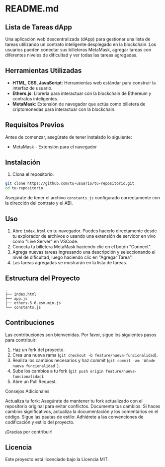 # README.md

## Lista de Tareas dApp

Una aplicación web descentralizada (dApp) para gestionar una lista de tareas utilizando un contrato inteligente desplegado en la blockchain. Los usuarios pueden conectar sus billeteras MetaMask, agregar tareas con diferentes niveles de dificultad y ver todas las tareas agregadas.

## Herramientas Utilizadas

- **HTML, CSS, JavaScript**: Herramientas web estándar para construir la interfaz de usuario.
- **Ethers.js**: Librería para interactuar con la blockchain de Ethereum y contratos inteligentes.
- **MetaMask**: Extensión de navegador que actúa como billetera de criptomonedas para interactuar con la blockchain.

## Requisitos Previos

Antes de comenzar, asegúrate de tener instalado lo siguiente:

- MetaMask - Extensión para el navegador

## Instalación

1. Clona el repositorio:

```bash
git clone https://github.com/tu-usuario/tu-repositorio.git
cd tu-repositorio
```

Asegúrate de tener el archivo `constants.js` configurado correctamente con la dirección del contrato y el ABI.

## Uso

1. Abre `index.html` en tu navegador. Puedes hacerlo directamente desde tu explorador de archivos o usando una extensión de servidor en vivo como "Live Server" en VSCode.
2. Conecta tu billetera MetaMask haciendo clic en el botón "Connect".
3. Agrega nuevas tareas ingresando una descripción y seleccionando el nivel de dificultad, luego haciendo clic en "Agregar Tarea".
4. Las tareas agregadas se mostrarán en la lista de tareas.

## Estructura del Proyecto

```arduino
.
├── index.html
├── app.js
├── ethers-5.6.esm.min.js
└── constants.js
```

## Contribuciones

Las contribuciones son bienvenidas. Por favor, sigue los siguientes pasos para contribuir:

1. Haz un fork del proyecto.
2. Crea una nueva rama (`git checkout -b feature/nueva-funcionalidad`).
3. Realiza los cambios necesarios y haz commit (`git commit -am 'Añade nueva funcionalidad'`).
4. Sube los cambios a tu fork (`git push origin feature/nueva-funcionalidad`).
5. Abre un Pull Request.

Consejos Adicionales

Actualiza tu fork: Asegúrate de mantener tu fork actualizado con el repositorio original para evitar conflictos.
Documenta tus cambios: Si haces cambios significativos, actualiza la documentación y los comentarios en el código.
Sigue las pautas de estilo: Adhiérete a las convenciones de codificación y estilo del proyecto.

¡Gracias por contribuir!

## Licencia

Este proyecto está licenciado bajo la Licencia MIT.

